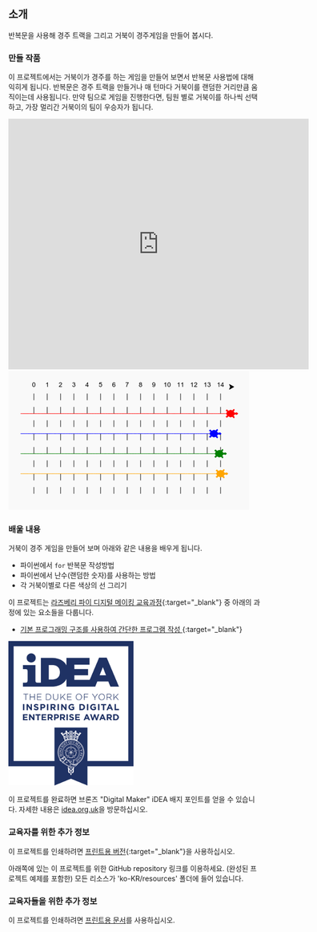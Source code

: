 ## 소개

반복문을 사용해 경주 트랙을 그리고 거북이 경주게임을 만들어 봅시다.

### 만들 작품

이 프로젝트에서는 거북이가 경주를 하는 게임을 만들어 보면서 반복문 사용법에 대해 익히게 됩니다. 반복문은 경주 트랙을 만들거나 매 턴마다 거북이를 랜덤한 거리만큼 움직이는데 사용됩니다. 만약 팀으로 게임을 진행한다면, 팀원 별로 거북이를 하나씩 선택하고, 가장 멀리간 거북이의 팀이 우승자가 됩니다.

<div class="trinket">
  <iframe src="https://trinket.io/embed/python/9339862606?outputOnly=true&start=result" width="600" height="500" frameborder="0" marginwidth="0" marginheight="0" allowfullscreen>
  </iframe>
  <img src="images/race-finished.png">
</div>

### 배울 내용

거북이 경주 게임을 만들어 보며 아래와 같은 내용을 배우게 됩니다.

+ 파이썬에서 `for` 반복문 작성방법
+ 파이썬에서 난수(랜덤한 숫자)를 사용하는 방법
+ 각 거북이별로 다른 색상의 선 그리기

이 프로젝트는 [라즈베리 파이 디지털 메이킹 교육과정](http://rpf.io/curriculum){:target="_blank"} 중 아래의 과정에 있는 요소들을 다룹니다.

+ [ 기본 프로그래밍 구조를 사용하여 간단한 프로그램 작성 ](https://www.raspberrypi.org/curriculum/programming/creator/){:target="_blank"}

![iDEA](images/idea.png)

이 프로젝트를 완료하면 브론즈 "Digital Maker" iDEA 배지 포인트를 얻을 수 있습니다. 자세한 내용은 [idea.org.uk](https://idea.org.uk)을 방문하십시오.

### 교육자를 위한 추가 정보

이 프로젝트를 인쇄하려면 [프린트용 버전](https://projects.raspberrypi.org/ko-KR/projects/turtle-race/print){:target="_blank"}을 사용하십시오.

아래쪽에 있는 이 프로젝트를 위한 GitHub repository 링크를 이용하세요. (완성된 프로젝트 예제를 포함한) 모든 리소스가 'ko-KR/resources' 폴더에 들어 있습니다.

### 교육자들을 위한 추가 정보

이 프로젝트를 인쇄하려면 [프린트용 문서](https://projects.raspberrypi.org/ko-KR/projects/turtle-race/print)를 사용하십시오.